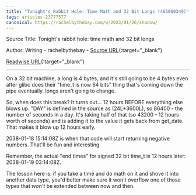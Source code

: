 ```yaml
---
title: "Tonight's Rabbit Hole: Time Math and 32 Bit Longs (465069349)"
tags: articles-23777577
canonical: https://rachelbythebay.com/w/2023/01/26/shadow/
---
```


Source Title: Tonight's rabbit hole: time math and 32 bit longs

Author: Writing - rachelbythebay - [Source URL](https://rachelbythebay.com/w/2023/01/26/shadow/){:target="_blank"}

[Readwise URL](https://readwise.io/open/465069349){:target="_blank"}

---

On a 32 bit machine, a long is 4 bytes, and it's still going to be 4 bytes even after glibc does their "time_t is now 64 bits" thing that's coming down the pipe eventually. longs aren't going to change.

So, when does this break? It turns out... 12 hours BEFORE everything else blows up. "DAY" is defined in the source as (24L*3600L), so 86400 - the number of seconds in a day. It's taking half of that (so 43200 - 12 hours worth of seconds) and is adding it to the value it gets back from get_date. That makes it blow up 12 hours early.

2038-01-18 15:14:08Z is when that code will start returning negative numbers. That'll be fun and interesting.

Remember, the actual "end times" for signed 32 bit time_t is 12 hours later: 2038-01-19 03:14:08Z.

The lesson here is: if you take a time and do math on it and shove it into another data type, you'd better make sure it won't overflow one of those types that *won't* be extended between now and then.
